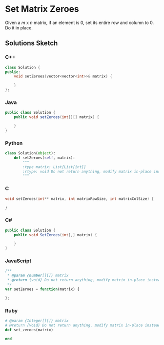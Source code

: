 # Set Matrix Zeroes

Given a *m* x *n* matrix, if an element is 0, set its entire row and column to 0. Do it in place.

## Solutions Sketch

### C++
```C++
class Solution {
public:
    void setZeroes(vector<vector<int>>& matrix) {

    }
};
```

### Java
```Java
public class Solution {
    public void setZeroes(int[][] matrix) {

    }
}
```

### Python
```Python
class Solution(object):
    def setZeroes(self, matrix):
        """
        :type matrix: List[List[int]]
        :rtype: void Do not return anything, modify matrix in-place instead.
        """
```

### C
```C
void setZeroes(int** matrix, int matrixRowSize, int matrixColSize) {

}
```

### C# 
```C#
public class Solution {
    public void SetZeroes(int[,] matrix) {

    }
}
```

### JavaScript
```JavaScript
/**
 * @param {number[][]} matrix
 * @return {void} Do not return anything, modify matrix in-place instead.
 */
var setZeroes = function(matrix) {

};
```

### Ruby
```Ruby
# @param {Integer[][]} matrix
# @return {Void} Do not return anything, modify matrix in-place instead.
def set_zeroes(matrix)

end
```

